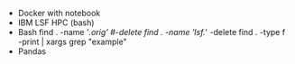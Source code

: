 

- Docker with notebook
- IBM LSF HPC (bash)
- Bash
  find . -name '*.orig' #-delete
  find . -name 'lsf.*' -delete
  find . -type f -print | xargs grep "example"
- Pandas

